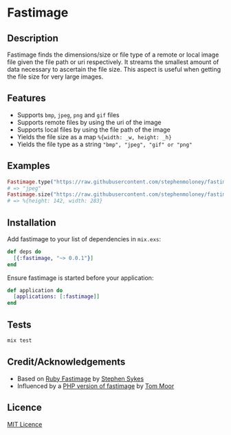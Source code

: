 # Fastimage


## Description

Fastimage finds the dimensions/size or file type of a remote or local image file given the file path or uri respectively.
It streams the smallest amount of data necessary to ascertain the file size. This aspect is useful when getting the
file size for very large images.



## Features

- Supports `bmp`, `jpeg`, `png` and `gif` files
- Supports remote files by using the uri of the image
- Supports local files by using the file path of the image
- Yields the file size as a map `%{width: _w, height: _h}`
- Yields the file type as a string `"bmp", "jpeg", "gif" or "png"`


## Examples

```elixir
Fastimage.type("https://raw.githubusercontent.com/stephenmoloney/fastimage/master/priv/test.jpg")
# => "jpeg"
Fastimage.size("https://raw.githubusercontent.com/stephenmoloney/fastimage/master/priv/test.jpg")
# => %{height: 142, width: 283}
```


## Installation

Add fastimage to your list of dependencies in `mix.exs`:

```elixir
def deps do
  [{:fastimage, "~> 0.0.1"}]
end
```

Ensure fastimage is started before your application:

```elixir
def application do
  [applications: [:fastimage]]
end
```


## Tests

```elixir
mix test
```


## Credit/Acknowledgements

- Based on [Ruby Fastimage](https://github.com/sdsykes/fastimage) by [Stephen Sykes](https://github.com/sdsykes)
- Influenced by a [PHP version of fastimage](https://github.com/tommoor/fastimage) by [Tom Moor](https://github.com/tommoor)



## Licence

[MIT Licence](LICENCE.md)